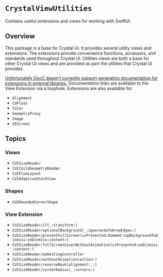 # ``CrystalViewUtilities``

Contains useful extensions and views for working with SwiftUI.

## Overview

This package is a base for Crystal UI. It provides several utility views and extensions. The extensions provide convenience functions, accessors, and standards used throughout Crystal UI. Utilities views are both a base for other Crystal UI views and are provided as part the utilities that Crystal Ui provides.
 
 [Unfortunately DocC doesn't currently support generating documentation for extensions in external libraries.](https://forums.swift.org/t/document-extensions-to-external-types-using-docc/56060) Documentation links are available to the View Extension via a loophole. Extensions are also available for:
- `Alignment`
- `CGFloat`
- `Color`
- `GeometryProxy`
- `Image`
- `UIScreen`

## Topics

### Views

- ``CUISizeReader``
- ``CUIChildGeometryReader``
- ``CUIFlowLayout``
- ``CUIAdaptiveStackView``

### Shapes
- ``CUIRoundedCornerShape``

### View Extension

- ``CUISizeReader/if(_:transform:)``
- ``CUISizeReader/optionalBackground(_:ignoresSafeAreaEdges:)``
- ``CUISizeReader/presentFullScreen(isPresented:dimmed:tapBackgroundToDismiss:onDismiss:content:)``
- ``CUISizeReader/fullScreenCoverWithoutAnimation(isPresented:onDismiss:content:)``
- ``CUISizeReader/asHostingController``
- ``CUISizeReader/withoutAnimation(action:)``
- ``CUISizeReader/reverseMask(alignment:_:)``
- ``CUISizeReader/cornerRadius(_:corners:)``

